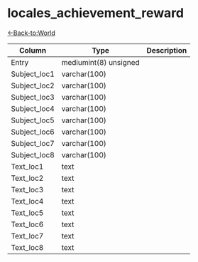 # locales_achievement_reward

[<-Back-to:World](database-world.md)

Column | Type | Description
--- | --- | ---
Entry | mediumint(8) unsigned | 
Subject_loc1 | varchar(100) | 
Subject_loc2 | varchar(100) | 
Subject_loc3 | varchar(100) | 
Subject_loc4 | varchar(100) | 
Subject_loc5 | varchar(100) | 
Subject_loc6 | varchar(100) | 
Subject_loc7 | varchar(100) | 
Subject_loc8 | varchar(100) | 
Text_loc1 | text | 
Text_loc2 | text | 
Text_loc3 | text | 
Text_loc4 | text | 
Text_loc5 | text | 
Text_loc6 | text | 
Text_loc7 | text | 
Text_loc8 | text | 
